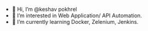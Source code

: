 - 👋 Hi, I’m @keshav pokhrel
- 👀 I’m interested in Web Application/ API Automation.
- 🌱 I’m currently learning Docker, Zelenium, Jenkins.
<!---
keshavpokhrel/keshavpokhrel is a ✨ special ✨ repository because its `README.md` (this file) appears on your GitHub profile.
You can click the Preview link to take a look at your changes.
--->
